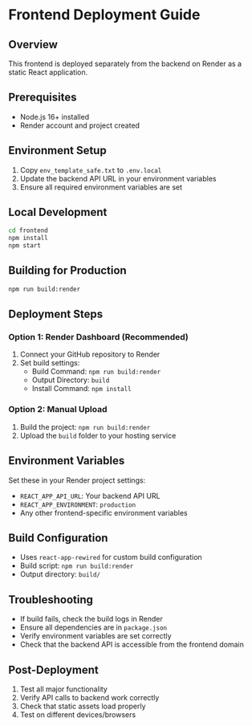 # Frontend Deployment Guide

## Overview
This frontend is deployed separately from the backend on Render as a static React application.

## Prerequisites
- Node.js 16+ installed
- Render account and project created

## Environment Setup
1. Copy `env_template_safe.txt` to `.env.local`
2. Update the backend API URL in your environment variables
3. Ensure all required environment variables are set

## Local Development
```bash
cd frontend
npm install
npm start
```

## Building for Production
```bash
npm run build:render
```

## Deployment Steps

### Option 1: Render Dashboard (Recommended)
1. Connect your GitHub repository to Render
2. Set build settings:
   - Build Command: `npm run build:render`
   - Output Directory: `build`
   - Install Command: `npm install`

### Option 2: Manual Upload
1. Build the project: `npm run build:render`
2. Upload the `build` folder to your hosting service

## Environment Variables
Set these in your Render project settings:
- `REACT_APP_API_URL`: Your backend API URL
- `REACT_APP_ENVIRONMENT`: `production`
- Any other frontend-specific environment variables

## Build Configuration
- Uses `react-app-rewired` for custom build configuration
- Build script: `npm run build:render`
- Output directory: `build/`

## Troubleshooting
- If build fails, check the build logs in Render
- Ensure all dependencies are in `package.json`
- Verify environment variables are set correctly
- Check that the backend API is accessible from the frontend domain

## Post-Deployment
1. Test all major functionality
2. Verify API calls to backend work correctly
3. Check that static assets load properly
4. Test on different devices/browsers
